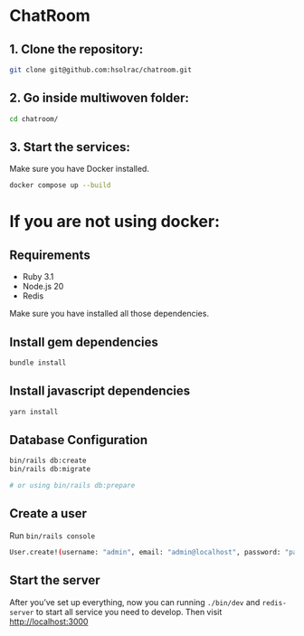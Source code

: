 # ChatRoom

## 1. Clone the repository:
```bash
git clone git@github.com:hsolrac/chatroom.git
```
## 2. Go inside multiwoven folder:
```bash 
cd chatroom/
```

## 3. Start the services:

Make sure you have Docker installed.

```bash 
docker compose up --build
```

# If you are not using docker:

## Requirements

- Ruby 3.1
- Node.js 20
- Redis

Make sure you have installed all those dependencies.

## Install gem dependencies

```bash 
bundle install
```
## Install javascript dependencies

```bash 
yarn install
```

## Database Configuration

```bash 
bin/rails db:create 
bin/rails db:migrate

# or using bin/rails db:prepare 
```

## Create a user 

Run `bin/rails console`

```bash 
User.create!(username: "admin", email: "admin@localhost", password: "password", password_confirmation: "password")
```

## Start the server

After you’ve set up everything, now you can running `./bin/dev` and `redis-server` to start all service you need to develop.
Then visit <http://localhost:3000>


